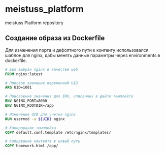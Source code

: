 # meistuss_platform
meistuss Platform repository

## Создание образа из Dockerfile
Для изменения порта и дефолтного пути к контенту использовался шаблон для nginx, дабы менять данные параметры через environments в dockerfile.
```Dockerfile
# Был выбран nginx в качестве web
FROM nginx:latest

# Присвое значение переменной UID
ARG UID=1001

# Присвоение значения для ENV, описанных в файле темплейта
ENV NGINX_PORT=8000
ENV NGINX_ROOTDIR=/app

# Изменение UID для учетки nginx
RUN usermod -u ${UID} nginx

# Копирование темплейта
COPY default.conf.template /etc/nginx/templates/

# Копирвание контента в новый путь
COPY homework.html /app/
```